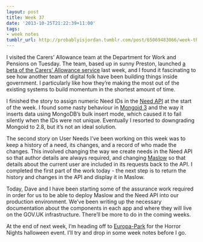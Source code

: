 ```yaml
---
layout: post
title: Week 37
date: '2013-10-25T21:22:39+11:00'
tags:
- week notes
tumblr_url: http://probablyisjordan.tumblr.com/post/65069483066/week-thirty-seven
---
```

<p>I visited the Carers&rsquo; Allowance team at the Department for Work and Pensions on Tuesday. The team, based up in sunny Preston, launched <a href="https://www.gov.uk/apply-carers-allowance">a beta of the Carers&rsquo; Allowance service</a> last week, and I found it fascinating to see how another team of digital folk have been building things inside government. I particularly like how they&rsquo;re making the most out of the existing systems to build momentum in the shortest amount of time.</p>

<p>I finished the story to assign numeric Need IDs in the <a href="https://github.com/alphagov/govuk_need_api">Need API</a> at the start of the week. I found some nasty behaviour in <a href="http://mongoid.org/en/mongoid/index.html">Mongoid 3</a> and the way it inserts data using MongoDB&rsquo;s bulk insert mode, which caused it to fail silently when the IDs were not unique. Eventually I resorted to downgrading Mongoid to 2.8, but it&rsquo;s not an ideal solution.</p>

<p>The second story on User Needs I&rsquo;ve been working on this week was to keep a history of a need, its changes, and a record of who made the changes. This involved changing the way we create needs in the Need API so that author details are always required, and changing <a href="https://github.com/alphagov/maslow">Maslow</a> so that details about the current user are included in its requests back to the API. I completed the first part of the work today - the next step is to return the history and changes in the API and display it in Maslow.</p>

<p>Today, Dave and I have been starting some of the assurance work required in order for us to be able to deploy Maslow and the Need API into our production environment. We&rsquo;ve been writing up the necessary documentation about the components in each app and where they will live on the GOV.UK infrastructure. There&rsquo;ll be more to do in the coming weeks.</p>

<p>At the end of next week, I&rsquo;m heading off to <a href="http://www.europapark.de/lang-en/Home/c1174.html">Europa-Park</a> for the Horror Nights halloween event. I&rsquo;ll try and drop in some week notes before I go.</p>
